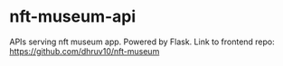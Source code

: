 # nft-museum-api
APIs serving nft museum app. Powered by Flask. Link to frontend repo: https://github.com/dhruv10/nft-museum
